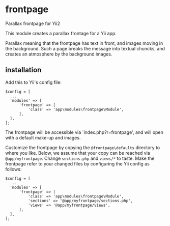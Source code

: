 # frontpage
Parallax frontpage for Yii2

This module creates a parallax frontage for a Yii app.

Parallax meaning that the frontpage has text in front, and images moving in the background. Such a page breaks the message into textual chuncks, and creates an atmosphere by the background images.

## installation

Add this to Yii's config file:

~~~
$config = [
  ...
  'modules' => [
      'frontpage' => [
          'class' => 'app\modules\frontpage\Module',
      ],
  ],
];
~~~

The frontpage will be accessible via `index.php?r=frontpage', and will open with a default make-up and images.

Customize the frontpage by copying the `@frontpage\defaults` directory to where you like. Below, we assume that your copy can be reached via `@app/myfrontpage`. Change `sections.php` and `views/*` to taste. Make the frontpage refer to your changed files by configuring the Yii config as follows:

~~~
$config = [
  ...
  'modules' => [
      'frontpage' => [
          'class' => 'app\modules\frontpage\Module',
          'sections' => '@app/myfrontpage/sections.php',
          'views' => '@app/myfrontpage/views',
      ],
  ],
];
~~~


